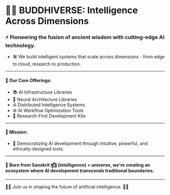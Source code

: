 # 🧠🌌 BUDDHIVERSE: Intelligence Across Dimensions
### ⚡ Pioneering the fusion of ancient wisdom with cutting-edge AI technology.
- 🛠️ We build intelligent systems that scale across dimensions - from edge to cloud, research to production.

---
#### 🔮 Our Core Offerings:
 - 📚 AI Infrastructure Libraries
 - 🧬 Neural Architecture Libraries
 - 🌐 Distributed Intelligence Systems
 - ⚙️ AI Workflow Optimization Tools
 - 🔬 Research-First Development Kits
---
#### 🚀 Mission:
- 🔑 Democratizing AI development through intuitive, powerful, and ethically-designed tools.
---
#### 🌿 Born from Sanskrit बुद्धि (intelligence) + universe, we're creating an ecosystem where AI development transcends traditional boundaries.
---
🤝💫 Join us in shaping the future of artificial intelligence. 👥🎯
